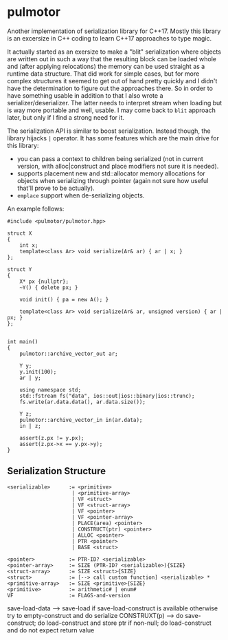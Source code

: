 # pulmotor
Another implementation of serialization library for C++17. Mostly this library is an excersize in C++ coding to learn C++17 approaches to type magic.

It actually started as an exersize to make a "blit" serialization where objects are written out in such a way that the resulting block can be loaded whole and (after applying relocations) the memory can be used straight as a runtime data structure. That did work for simple cases, but for more complex structures it seemed to get out of hand pretty quickly and I didn't have the determination to figure out the approaches there. So in order to have something usable in addition to that I also wrote a serializer/deserializer. The latter needs to interpret stream when loading but is way more portable and well, usable. I may come back to `blit` approach later, but only if I find a strong need for it.

The serialization API is similar to boost serialization. Instead though, the library hijacks `|` operator. It has some features which are the main drive for this library:

- you can pass a context to children being serialized (not in current version, with alloc|construct and place modifiers not sure it is needed).
- supports placement new and std::allocator memory allocations for objects when serializing through pointer (again not sure how useful that'll prove to be actually).
- `emplace` support when de-serializing objects.

An example follows:

```
#include <pulmotor/pulmotor.hpp>

struct X
{
    int x;
    template<class Ar> void serialize(Ar& ar) { ar | x; }
};

struct Y
{
    X* px {nullptr};
    ~Y() { delete px; }

    void init() { pa = new A(); }

    template<class Ar> void serialize(Ar& ar, unsigned version) { ar | px; }
};


int main()
{
    pulmotor::archive_vector_out ar;

    Y y;
    y.init(100);
    ar | y;

    using namespace std;
    std::fstream fs("data", ios::out|ios::binary|ios::trunc);
    fs.write(ar.data.data(), ar.data.size());

    Y z;
    pulmotor::archive_vector_in in(ar.data);
    in | z;

    assert(z.px != y.px);
    assert(z.px->x == y.px->y);
}
```



## Serialization Structure

```
<serializable>      := <primitive>
                     | <primitive-array>
                     | VF <struct>
                     | VF <struct-array>
                     | VF <pointer>
                     | VF <pointer-array>
                     | PLACE(area) <pointer>
                     | CONSTRUCT(ptr) <pointer>
                     | ALLOC <pointer>
                     | PTR <pointer>
                     | BASE <struct>

<pointer>           := PTR-ID? <serializable>
<pointer-array>     := SIZE (PTR-ID? <serializable>){SIZE}
<struct-array>      := SIZE <struct>{SIZE}
<struct>            := [--> call custom function] <serializable> *
<primitive-array>   := SIZE <primitive>{SIZE}
<primitive>         := arithmetic# | enum#
VF                  := FLAGS-and-version
```

save-load-data  --> save-load if save-load-construct is available otherwise try to empty-construct and do serialize
CONSTRUXT(p)    --> do save-construct; do load-construct and store ptr if non-null; do load-construct and do not expect return value

